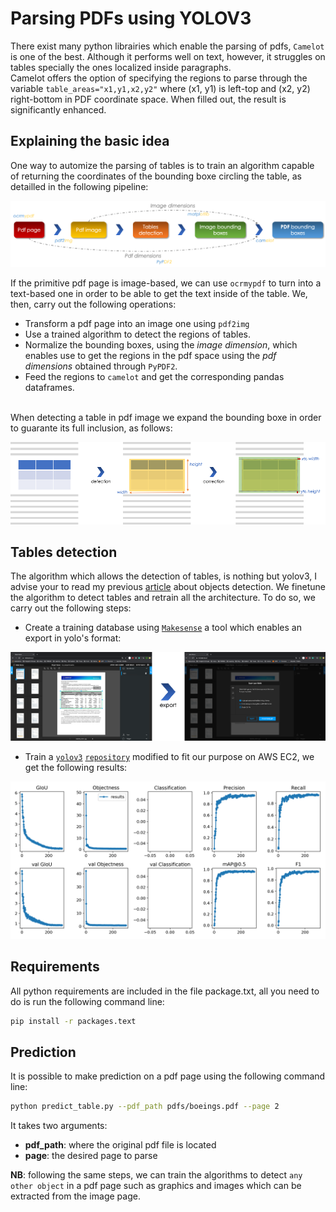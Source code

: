 # Parsing PDFs using YOLOV3

There exist many python librairies which enable the parsing of pdfs, `Camelot` is one of the best. Although it performs well on text, however, it struggles on tables specially the ones localized inside paragraphs. <br> Camelot offers the option of specifying the regions to parse through the variable `table_areas="x1,y1,x2,y2"` where (x1, y1) is left-top and (x2, y2) right-bottom in PDF coordinate space. When filled out, the result is significantly enhanced. 

## Explaining the basic idea
One way to automize the parsing of tables is to train an algorithm capable of returning the coordinates of the bounding boxe circling the table, as detailled in the following pipeline:

<center><img src="imgs/pipeline.png"></center>

If the primitive pdf page is image-based, we can use `ocrmypdf` to turn into a text-based one in order to be able to get the text inside of the table. We, then, carry out the following operations:
* Transform a pdf page into an image one using `pdf2img`
* Use a trained algorithm to detect the regions of tables. 
* Normalize the bounding boxes, using the *image dimension*, which enables use to get the regions in the pdf space using the *pdf dimensions* obtained through `PyPDF2`. 
* Feed the regions to `camelot` and get the corresponding pandas dataframes.

<br>When detecting a table in pdf image we expand the bounding boxe in order to guarante its full inclusion, as follows:


<center><img src="imgs/correction.png"></center>

## Tables detection
The algorithm which allows the detection of tables, is nothing but yolov3, I advise your to read my previous [article](https://www.ismailmebsout.com/Convolutional%20Neural%20Network%20-%20Part%202/) about objects detection.
We finetune the algorithm to detect tables and retrain all the architecture.
To do so, we carry out the following steps:
* Create a training database using [`Makesense`](https://www.makesense.ai/) a tool which enables an export in yolo's format:

<center><img src="imgs/makesense.png"></center>

* Train a [`yolov3`](https://www.ismailmebsout.com/Convolutional%20Neural%20Network%20-%20Part%202/#yolov3-algorithm) [`repository`](https://github.com/ultralytics/yolov3) modified to fit our purpose on AWS EC2, we get the following results:

<center><img src="imgs/results.png"></center>
 
## Requirements
All python requirements are included in the file package.txt, all you need to do is run the following command line:

```bash
pip install -r packages.text
```

## Prediction
It is possible to make prediction on a pdf page using the following command line:
```bash
python predict_table.py --pdf_path pdfs/boeings.pdf --page 2
```
It takes two arguments:
* **pdf_path**: where the original pdf file is located
* **page**: the desired page to parse

**NB**: following the same steps, we can train the algorithms to detect `any other object` in a pdf page such as graphics and images which can be extracted from the image page.